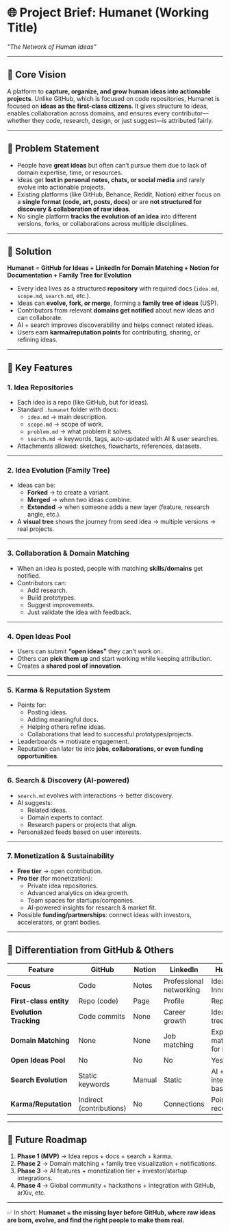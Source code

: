 # 🌐 Project Brief: **Humanet** (Working Title)

_"The Network of Human Ideas"_

---

## 🔹 **Core Vision**

A platform to **capture, organize, and grow human ideas into actionable projects**. Unlike GitHub, which is focused on code repositories, Humanet is focused on **ideas as the first-class citizens**. It gives structure to ideas, enables collaboration across domains, and ensures every contributor—whether they code, research, design, or just suggest—is attributed fairly.

---

## 🔹 **Problem Statement**

- People have **great ideas** but often can’t pursue them due to lack of domain expertise, time, or resources.
- Ideas get **lost in personal notes, chats, or social media** and rarely evolve into actionable projects.
- Existing platforms (like GitHub, Behance, Reddit, Notion) either focus on a **single format (code, art, posts, docs)** or are **not structured for discovery & collaboration of raw ideas**.
- No single platform **tracks the evolution of an idea** into different versions, forks, or collaborations across multiple disciplines.

---

## 🔹 **Solution**

**Humanet** = **GitHub for Ideas + LinkedIn for Domain Matching + Notion for Documentation + Family Tree for Evolution**

- Every idea lives as a structured **repository** with required docs (`idea.md`, `scope.md`, `search.md`, etc.).
- Ideas can **evolve, fork, or merge**, forming a **family tree of ideas** (USP).
- Contributors from relevant **domains get notified** about new ideas and can collaborate.
- AI + search improves discoverability and helps connect related ideas.
- Users earn **karma/reputation points** for contributing, sharing, or refining ideas.

---

## 🔹 **Key Features**

### 1. **Idea Repositories**

- Each idea is a repo (like GitHub, but for ideas).
- Standard `.humanet` folder with docs:
  - `idea.md` → main description.
  - `scope.md` → scope of work.
  - `problem.md` → what problem it solves.
  - `search.md` → keywords, tags, auto-updated with AI & user searches.
- Attachments allowed: sketches, flowcharts, references, datasets.

---

### 2. **Idea Evolution (Family Tree)**

- Ideas can be:
  - **Forked** → to create a variant.
  - **Merged** → when two ideas combine.
  - **Extended** → when someone adds a new layer (feature, research angle, etc.).
- A **visual tree** shows the journey from seed idea → multiple versions → real projects.

---

### 3. **Collaboration & Domain Matching**

- When an idea is posted, people with matching **skills/domains** get notified.
- Contributors can:
  - Add research.
  - Build prototypes.
  - Suggest improvements.
  - Just validate the idea with feedback.

---

### 4. **Open Ideas Pool**

- Users can submit **“open ideas”** they can’t work on.
- Others can **pick them up** and start working while keeping attribution.
- Creates a **shared pool of innovation**.

---

### 5. **Karma & Reputation System**

- Points for:
  - Posting ideas.
  - Adding meaningful docs.
  - Helping others refine ideas.
  - Collaborations that lead to successful prototypes/projects.
- Leaderboards → motivate engagement.
- Reputation can later tie into **jobs, collaborations, or even funding opportunities**.

---

### 6. **Search & Discovery (AI-powered)**

- `search.md` evolves with interactions → better discovery.
- AI suggests:
  - Related ideas.
  - Domain experts to contact.
  - Research papers or projects that align.
- Personalized feeds based on user interests.

---

### 7. **Monetization & Sustainability**

- **Free tier** → open contribution.
- **Pro tier** (for monetization):
  - Private idea repositories.
  - Advanced analytics on idea growth.
  - Team spaces for startups/companies.
  - AI-powered insights for research & market fit.
- Possible **funding/partnerships**: connect ideas with investors, accelerators, or grant bodies.

---

## 🔹 **Differentiation from GitHub & Others**

| Feature                | GitHub                   | Notion | LinkedIn                | Humanet                   |
| ---------------------- | ------------------------ | ------ | ----------------------- | ------------------------- |
| **Focus**              | Code                     | Notes  | Professional networking | Ideas & Innovation        |
| **First-class entity** | Repo (code)              | Page   | Profile                 | Repo (idea)               |
| **Evolution Tracking** | Code commits             | None   | Career growth           | Idea family tree          |
| **Domain Matching**    | None                     | None   | Job matching            | Expert matching for ideas |
| **Open Ideas Pool**    | No                       | No     | No                      | Yes                       |
| **Search Evolution**   | Static keywords          | Manual | Static                  | AI + interaction-based    |
| **Karma/Reputation**   | Indirect (contributions) | No     | Connections             | Points, recognition       |

---

## 🔹 **Future Roadmap**

1. **Phase 1 (MVP)** → Idea repos + docs + search + karma.
2. **Phase 2** → Domain matching + family tree visualization + notifications.
3. **Phase 3** → AI features + monetization tier + investor/startup integrations.
4. **Phase 4** → Global community + hackathons + integration with GitHub, arXiv, etc.

---

✅ In short: **Humanet = the missing layer before GitHub, where raw ideas are born, evolve, and find the right people to make them real.**
